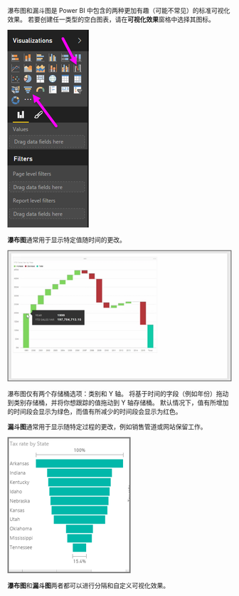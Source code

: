 瀑布图和漏斗图是 Power BI 中包含的两种更加有趣（可能不常见）的标准可视化效果。 若要创建任一类型的空白图表，请在**可视化效果**窗格中选择其图标。

![](media/3-8-create-waterfall-funnel-charts/3-8_1.png)

**瀑布图**通常用于显示特定值随时间的更改。

![](media/3-8-create-waterfall-funnel-charts/3-8_2.png)

瀑布图仅有两个存储桶选项：类别和 Y 轴。 将基于时间的字段（例如年份）拖动到类别存储桶，并将你想跟踪的值拖动到 Y 轴存储桶。 默认情况下，值有所增加的时间段会显示为绿色，而值有所减少的时间段会显示为红色。

**漏斗图**通常用于显示随特定过程的更改，例如销售管道或网站保留工作。

![](media/3-8-create-waterfall-funnel-charts/3-8_3.png)

**瀑布图**和**漏斗图**两者都可以进行分隔和自定义可视化效果。

